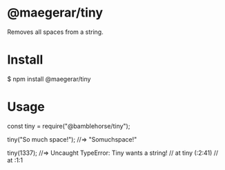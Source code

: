 # @maegerar/tiny
Removes all spaces from a string.

# Install
$ npm install @maegerar/tiny

# Usage 
const tiny = require("@bamblehorse/tiny");

tiny("So much space!");
//=> "Somuchspace!"

tiny(1337);
//=> Uncaught TypeError: Tiny wants a string!
//    at tiny (<anonymous>:2:41)
//    at <anonymous>:1:1
